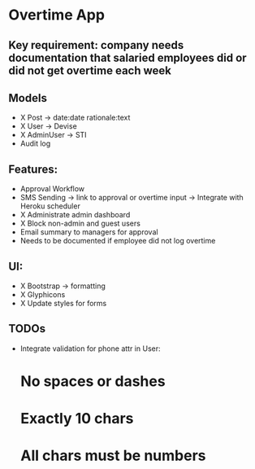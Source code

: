 # Overtime App

## Key requirement: company needs documentation that salaried employees did or did not get overtime each week

## Models
- X Post -> date:date rationale:text
- X User -> Devise
- X AdminUser -> STI
- Audit log

## Features:
- Approval Workflow
- SMS Sending -> link to approval or overtime input -> Integrate with Heroku scheduler
- X Administrate admin dashboard
- X Block non-admin and guest users
- Email summary to managers for approval
- Needs to be documented if employee did not log overtime

## UI:
- X Bootstrap -> formatting
- X Glyphicons
- X Update styles for forms

## TODOs
- Integrate validation for phone attr in User:
  # No spaces or dashes
  # Exactly 10 chars
  # All chars must be numbers